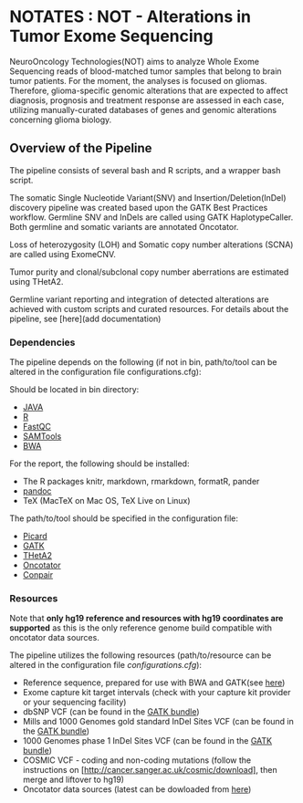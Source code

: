 # NOTATES : NOT - Alterations in Tumor Exome Sequencing
NeuroOncology Technologies(NOT) aims to analyze Whole Exome Sequencing reads of blood-matched tumor samples that belong to brain tumor patients. For the moment, the analyses is focused on gliomas. Therefore, glioma-specific genomic alterations that are expected to affect diagnosis, prognosis and treatment response are assessed in each case, utilizing manually-curated databases of genes and genomic alterations concerning glioma biology.

## Overview of the Pipeline
The pipeline consists of several bash and R scripts, and a wrapper bash script.

The somatic Single Nucleotide Variant(SNV) and Insertion/Deletion(InDel) discovery pipeline was created based upon the GATK Best Practices workflow. Germline SNV and InDels are called using GATK HaplotypeCaller. Both germline and somatic variants are annotated Oncotator.

Loss of heterozygosity (LOH) and Somatic copy number alterations (SCNA) are called using ExomeCNV.

Tumor purity and clonal/subclonal copy number aberrations are estimated using THetA2.

Germline variant reporting and integration of detected alterations are achieved with custom scripts and curated resources.
For details about the pipeline, see [here](add documentation)

### Dependencies
The pipeline depends on the following (if not in bin, path/to/tool can be altered in the configuration file configurations.cfg):

Should be located in bin directory:
- [JAVA](https://www.java.com/en/download/manual.jsp)
- [R](https://www.r-project.org)
- [FastQC](http://www.bioinformatics.babraham.ac.uk/projects/fastqc/)
- [SAMTools](http://samtools.sourceforge.net/)
- [BWA](http://bio-bwa.sourceforge.net/)

For the report, the following should be installed:
- The R packages knitr, markdown, rmarkdown, formatR, pander
- [pandoc](http://pandoc.org/)
- TeX (MacTeX on Mac OS, TeX Live on Linux)

The path/to/tool should be specified in the configuration file:
- [Picard](http://broadinstitute.github.io/picard/index.html)
- [GATK](https://software.broadinstitute.org/gatk/)
- [THetA2](http://compbio.cs.brown.edu/projects/theta/)
- [Oncotator](https://github.com/broadinstitute/oncotator/releases)
- [Conpair](https://github.com/nygenome/Conpair)

### Resources
Note that **only hg19 reference and resources with hg19 coordinates are supported** as this is the only reference genome build compatible with oncotator data sources.

The pipeline utilizes the following resources (path/to/resource can be altered in the configuration file _configurations.cfg_):
- Reference sequence, prepared for use with BWA and GATK(see [here](http://gatkforums.broadinstitute.org/gatk/discussion/2798/howto-prepare-a-reference-for-use-with-bwa-and-gatk))
- Exome capture kit target intervals (check with your capture kit provider or your sequencing facility)
- dbSNP VCF (can be found in the [GATK bundle])
- Mills and 1000 Genomes gold standard InDel Sites VCF (can be found in the [GATK bundle])
- 1000 Genomes phase 1 InDel Sites VCF (can be found in the [GATK bundle])
- COSMIC VCF - coding and non-coding mutations (follow the instructions on [http://cancer.sanger.ac.uk/cosmic/download], then merge and liftover to hg19)
- Oncotator data sources (latest can be dowloaded from [here](https://personal.broadinstitute.org/lichtens/oncobeta/oncotator_v1_ds_Jan262015.tar.gz))

[GATK bundle]: http://gatkforums.broadinstitute.org/gatk/discussion/1213/whats-in-the-resource-bundle-and-how-can-i-get-it
